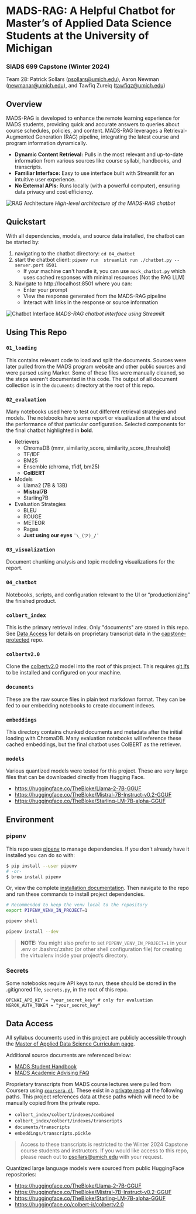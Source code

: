 # MADS-RAG: A Helpful Chatbot for Master’s of Applied Data Science Students at the University of Michigan

### SIADS 699 Capstone (Winter 2024)

Team 28: Patrick Sollars (psollars@umich.edu), Aaron Newman (newmanar@umich.edu), and Tawfiq Zureiq (tawfiqz@umich.edu)

## Overview

MADS-RAG is developed to enhance the remote learning experience for MADS students, providing quick and accurate answers to queries about course schedules, policies, and content. MADS-RAG leverages a Retrieval-Augmented Generation (RAG) pipeline, integrating the latest course and program information dynamically.

- **Dynamic Content Retrieval:** Pulls in the most relevant and up-to-date information from various sources like course syllabi, handbooks, and transcripts.
- **Familiar Interface:** Easy to use interface built with Streamlit for an intuitive user experience.
- **No External APIs:** Runs locally (with a powerful computer), ensuring data privacy and cost efficiency.

![RAG Architecture](./03_visualization/RAG%20Architecture.jpeg)
_High-level architecture of the MADS-RAG chatbot_

## Quickstart

With all dependencies, models, and source data installed, the chatbot can be started by:

1. navigating to the chatbot directory: `cd 04_chatbot`
2. start the chatbot client: `pipenv run  streamlit run ./chatbot.py --server.port 8501`
   - If your machine can't handle it, you can use `mock_chatbot.py` which uses cached responses with minimal resources (Not the RAG LLM)
3. Navigate to http://localhost:8501 where you can:
   - Enter your prompt
   - View the response generated from the MADS-RAG pipeline
   - Interact with links in the response or source information

![Chatbot Interface](./03_visualization/chatbot_interface.png)
_MADS-RAG chatbot interface using Streamlit_

## Using This Repo

### `01_loading`

This contains relevant code to load and split the documents. Sources were later pulled from the MADS program website and other public sources and were parsed using Marker. Some of these files were manually cleaned, so the steps weren't documented in this code. The output of all document collection is in the `documents` directory at the root of this repo.

### `02_evaluation`

Many notebooks used here to test out different retrieval strategies and models. The notebooks have some report or visualization at the end about the performance of that particular configuration. Selected components for the final chatbot highlighted in **bold**.

- Retrievers
  - ChromaDB (mmr, similarity_score, similarity_score_threshold)
  - TF/IDF
  - BM25
  - Ensemble (chroma, tfidf, bm25)
  - **ColBERT**
- Models
  - Llama2 (7B & 13B)
  - **Mistral7B**
  - Starling7B
- Evaluation Strategies
  - BLEU
  - ROUGE
  - METEOR
  - Ragas
  - **Just using our eyes** `¯\_(ツ)_/¯`

### `03_visualization`

Document chunking analysis and topic modeling visualizations for the report.

### `04_chatbot`

Notebooks, scripts, and configuration relevant to the UI or “productionizing” the finished product.

### `colbert_index`

This is the primary retrieval index. Only "documents" are stored in this repo. See [Data Access](#data-access) for details on proprietary transcript data in the [capstone-protected](https://github.com/psollars/capstone-protected) repo.

### `colbertv2.0`

Clone the [colbertv2.0](https://huggingface.co/colbert-ir/colbertv2.0) model into the root of this project. This requires [git lfs](https://git-lfs.com/) to be installed and configured on your machine.

### `documents`

These are the raw source files in plain text markdown format. They can be fed to our embedding notebooks to create document indexes.

### `embeddings`

This directory contains chunked documents and metadata after the initial loading with ChromaDB. Many evaluation notebooks will reference these cached embeddings, but the final chatbot uses ColBERT as the retriever.

### `models`

Various quantized models were tested for this project. These are very large files that can be downloaded directly from Hugging Face.

- https://huggingface.co/TheBloke/Llama-2-7B-GGUF
- https://huggingface.co/TheBloke/Mistral-7B-Instruct-v0.2-GGUF
- https://huggingface.co/TheBloke/Starling-LM-7B-alpha-GGUF

## Environment

### pipenv

This repo uses [pipenv](https://pipenv.pypa.io/en/latest/) to manage dependencies. If you don't already have it installed you can do so with:

```sh
$ pip install --user pipenv
# -or-
$ brew install pipenv
```

Or, view the complete [installation documentation](https://pipenv.pypa.io/en/latest/installation.html). Then navigate to the repo and run these commands to install project dependencies.

```sh
# Recommended to keep the venv local to the repository
export PIPENV_VENV_IN_PROJECT=1

pipenv shell

pipenv install --dev
```

> **NOTE:** You might also prefer to set `PIPENV_VENV_IN_PROJECT=1` in your .env or .bashrc/.zshrc (or other shell configuration file) for creating the virtualenv inside your project’s directory.

### Secrets

Some notebooks require API keys to run, these should be stored in the .gitignored file, `secrets.py`, in the root of this repo.

```
OPENAI_API_KEY = "your_secret_key" # only for evaluation
NGROK_AUTH_TOKEN = "your_secret_key"
```

## Data Access

All syllabus documents used in this project are publicly accessible through the [Master of Applied Data Science Curriculum page](https://www.si.umich.edu/programs/master-applied-data-science/curriculum/mads-courses).

Additional source documents are referenced below:

- [MADS Student Handbook](https://docs.google.com/document/d/1YEOcpdONdme5kmpNEnZpdbJeVFhEIw1pS0wq16QdH1I/edit)
- [MADS Academic Advising FAQ](https://docs.google.com/document/d/1A3zdTF0AYQY_zzD2-OlpSHeDxnWqFVEhXl446SyT_pA/edit)

Proprietary transcripts from MADS course lectures were pulled from Coursera using [`coursera-dl`](https://github.com/coursera-dl/coursera-dl). These exist in a [private repo](https://github.com/psollars/capstone-protected) at the following paths. This project references data at these paths which will need to be manually copied from the private repo.

- `colbert_index/colbert/indexes/combined`
- `colbert_index/colbert/indexes/transcripts`
- `documents/transcripts`
- `embeddings/transcripts.pickle`

> Access to these transcripts is restricted to the Winter 2024 Capstone course students and instructors. If you would like access to this repo, please reach out to [psollars@umich.edu](mailto:psollars@umich.edu) with your request.

Quantized large language models were sourced from public HuggingFace repositories:

- https://huggingface.co/TheBloke/Llama-2-7B-GGUF
- https://huggingface.co/TheBloke/Mistral-7B-Instruct-v0.2-GGUF
- https://huggingface.co/TheBloke/Starling-LM-7B-alpha-GGUF
- https://huggingface.co/colbert-ir/colbertv2.0
